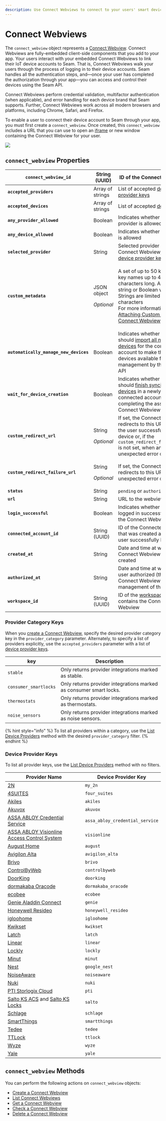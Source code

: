 ```yaml
---
description: Use Connect Webviews to connect to your users' smart devices to the Seam API
---
```


# Connect Webviews

The `connect_webview` object represents a [Connect Webview](../../core-concepts/connect-webviews/). Connect Webviews are fully-embedded client-side components that you add to your app. Your users interact with your embedded Connect Webviews to link their IoT device accounts to Seam. That is, Connect Webviews walk your users through the process of logging in to their device accounts. Seam handles all the authentication steps, and—once your user has completed the authorization through your app—you can access and control their devices using the Seam API.

Connect Webviews perform credential validation, multifactor authentication (when applicable), and error handling for each device brand that Seam supports. Further, Connect Webviews work across all modern browsers and platforms, including Chrome, Safari, and Firefox.

To enable a user to connect their device account to Seam through your app, you must first create a `connect_webview`. Once created, this `connect_webview` includes a URL that you can use to open an [iframe](https://www.w3schools.com/html/html\_iframe.asp) or new window containing the Connect Webview for your user.

![](<../../.gitbook/assets/image (12).png>)

## `connect_webview` Properties

| **`connect_webview_id`**               | String (UUID)                              | ID of the Connect Webview                                                                                                                                                                                                                                                                                                     |
| -------------------------------------- | ------------------------------------------ | ----------------------------------------------------------------------------------------------------------------------------------------------------------------------------------------------------------------------------------------------------------------------------------------------------------------------------- |
| **`accepted_providers`**               | Array of strings                           | List of accepted [device provider keys](./#device-provider-keys)                                                                                                                                                                                                                                                              |
| **`accepted_devices`**                 | Array of strings                           | List of accepted [devices](../../core-concepts/devices/)                                                                                                                                                                                                                                                                      |
| **`any_provider_allowed`**             | Boolean                                    | Indicates whether any provider is allowed                                                                                                                                                                                                                                                                                     |
| **`any_device_allowed`**               | Boolean                                    | Indicates whether any device is allowed                                                                                                                                                                                                                                                                                       |
| **`selected_provider`**                | String                                     | Selected provider of the Connect Webview, one of [device provider keys](./#device-provider-keys)                                                                                                                                                                                                                              |
| **`custom_metadata`**                  | <p>JSON object</p><p><em>Optional</em></p> | <p>A set of up to 50 keys, with key names up to 40 characters long. Accepts string or Boolean values. Strings are limited to 500 characters<br>For more information, see <a href="../../core-concepts/connect-webviews/attaching-custom-data-to-the-connect-webview.md">Attaching Custom Data to the Connect Webview</a>.</p> |
| **`automatically_manage_new_devices`** | Boolean                                    | Indicates whether Seam should [import all new devices](../../core-concepts/connect-webviews/customizing-connect-webviews.md#automatically\_manage\_new\_devices) for the connected account to make these devices available for use and management by the Seam API                                                             |
| **`wait_for_device_creation`**         | Boolean                                    | Indicates whether Seam should [finish syncing all devices](../../core-concepts/connect-webviews/customizing-connect-webviews.md#wait\_for\_device\_creation) in a newly-connected account before completing the associated Connect Webview                                                                                    |
| **`custom_redirect_url`**              | <p>String</p><p><em>Optional</em></p>      | If set, the Connect Webview redirects to this URL when the user successfully pairs a device or, if the `custom_redirect_failure_url` is not set, when an unexpected error occurs                                                                                                                                              |
| **`custom_redirect_failure_url`**      | <p>String</p><p><em>Optional</em></p>      | If set, the Connect Webview redirects to this URL when an unexpected error occurs                                                                                                                                                                                                                                             |
| **`status`**                           | String                                     | `pending` or `authorized`                                                                                                                                                                                                                                                                                                     |
| **`url`**                              | String                                     | URL to the webview                                                                                                                                                                                                                                                                                                            |
| **`login_successful`**                 | Boolean                                    | Indicates whether the user logged in successfully using the Connect Webview                                                                                                                                                                                                                                                   |
| **`connected_account_id`**             | String (UUID)                              | ID of the Connected Account that was created after the user successfully logged in                                                                                                                                                                                                                                            |
| **`created_at`**                       | String                                     | Date and time at which the Connect Webview was created                                                                                                                                                                                                                                                                        |
| **`authorized_at`**                    | String                                     | Date and time at which the user authorized (through the Connect Webview) the management of their devices                                                                                                                                                                                                                      |
| **`workspace_id`**                     | String (UUID)                              | ID of the [workspace](../../core-concepts/workspaces/) that contains the Connect Webview                                                                                                                                                                                                                                      |

### Provider Category Keys

When you [create a Connect Webview](create.md), specify the desired provider category key in the `provider_category` parameter. Alternately, to specify a list of providers explicitly, use the `accepted_providers` parameter with a list of [device provider keys](./#device-provider-keys).

| key                   | Description                                                        |
| --------------------- | ------------------------------------------------------------------ |
| `stable`              | Only returns provider integrations marked as stable.               |
| `consumer_smartlocks` | Only returns provider integrations marked as consumer smart locks. |
| `thermostats`         | Only returns provider integrations marked as thermostats.          |
| `noise_sensors`       | Only returns provider integrations marked as noise sensors.        |

{% hint style="info" %}
To list all providers within a category, use the [List Device Providers](../devices/list\_device\_providers.md) method with the desired `provider_category` filter.
{% endhint %}

### Device Provider Keys

To list all provider keys, use the [List Device Providers](../devices/list\_device\_providers.md) method with no filters.

| Provider Name                                                                                                                                       | Device Provider Key             |
| --------------------------------------------------------------------------------------------------------------------------------------------------- | ------------------------------- |
| [2N](../../device-guides/2n-intercom-systems.md)                                                                                                    | `my_2n`                         |
| [4SUITES](../../device-and-system-integration-guides/4suites-locks/)                                                                                | `four_suites`                   |
| [Akiles](../../device-and-system-integration-guides/akiles-locks/)                                                                                  | `akiles`                        |
| [Akuvox](https://akuvox.com/)                                                                                                                       | `akuvox`                        |
| [ASSA ABLOY Credential Service](../../device-guides/assa-abloy-credential-services-credential-manager-in-development.md)                            | `assa_abloy_credential_service` |
| [ASSA ABLOY Visionline Access Control System](../../device-guides/assa-abloy-visionline-access-control-system-in-development/)                      | `visionline`                    |
| [August Home](../../device-guides/august-locks.md)                                                                                                  | `august`                        |
| [Avigilon Alta](../../device-guides/avigilon-alta-access-system.md)                                                                                 | `avigilon_alta`                 |
| [Brivo](../../device-guides/brivo-access.md)                                                                                                        | `brivo`                         |
| [ControlByWeb](../../device-guides/get-started-with-controlbyweb-devices.md)                                                                        | `controlbyweb`                  |
| [DoorKing](https://www.doorking.com/)                                                                                                               | `doorking`                      |
| [dormakaba Oracode](../../device-guides/dormakaba-oracode-locks.md)                                                                                 | `dormakaba_oracode`             |
| [ecobee](../../device-guides/ecobee-thermostats.md)                                                                                                 | `ecobee`                        |
| [Genie Aladdin Connect](https://www.geniecompany.com/aladdin-connect-by-genie)                                                                      | `genie`                         |
| [Honeywell Resideo](../../device-and-system-integration-guides/honeywell-thermostats/)                                                              | `honeywell_resideo`             |
| [igloohome](../../device-guides/igloohome-locks.md)                                                                                                 | `igloohome`                     |
| [Kwikset](../../device-guides/kwikset-locks.md)                                                                                                     | `kwikset`                       |
| [Latch](../../device-and-system-integration-guides/latch-access-control-system/)                                                                    | `latch`                         |
| [Linear](https://linear-solutions.com/)                                                                                                             | `linear`                        |
| [Lockly](../../device-and-system-integration-guides/lockly-locks/)                                                                                  | `lockly`                        |
| [Minut](../../device-guides/minut-sensors.md)                                                                                                       | `minut`                         |
| [Nest](../../device-guides/google-nest-thermostats/)                                                                                                | `google_nest`                   |
| [NoiseAware](../../device-guides/noiseaware-sensors.md)                                                                                             | `noiseaware`                    |
| [Nuki](../../device-guides/nuki-locks.md)                                                                                                           | `nuki`                          |
| [PTI Storlogix Cloud](../../device-guides/pti-storlogix-cloud.md)                                                                                   | `pti`                           |
| [Salto KS ACS](../../device-and-system-integration-guides/salto-ks-access-control-system/) and [Salto KS Locks](../../device-guides/salto-locks.md) | `salto`                         |
| [Schlage](https://www.schlage.com/en/home/products/products-smart-locks.html)                                                                       | `schlage`                       |
| [SmartThings](https://www.smartthings.com/)                                                                                                         | `smartthings`                   |
| [Tedee](../../device-and-system-integration-guides/tedee-locks/)                                                                                    | `tedee`                         |
| [TTLock](../../device-guides/ttlock-locks.md)                                                                                                       | `ttlock`                        |
| [Wyze](../../device-guides/wyze-locks.md)                                                                                                           | `wyze`                          |
| [Yale](../../device-guides/yale-locks.md)                                                                                                           | `yale`                          |

## `connect_webview` Methods

You can perform the following actions on `connect_webview` objects:

* [Create a Connect Webview](create.md)
* [List Connect Webviews](list.md)
* [Get a Connect Webview](get.md)
* [Check a Connect Webview](get.md)
* [Delete a Connect Webview](delete.md)
